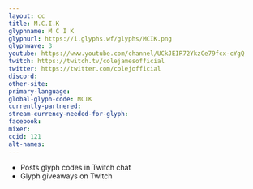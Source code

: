 ```yaml
---
layout: cc
title: M.C.I.K
glyphname: M C I K
glyphurl: https://i.glyphs.wf/glyphs/MCIK.png
glyphwave: 3
youtube: https://www.youtube.com/channel/UCkJEIR72YkzCe79fcx-cYgQ
twitch: https://twitch.tv/colejamesofficial
twitter: https://twitter.com/colejofficial
discord: 
other-site: 
primary-language: 
global-glyph-code: MCIK
currently-partnered: 
stream-currency-needed-for-glyph: 
facebook: 
mixer: 
ccid: 121
alt-names: 
---
```

* Posts glyph codes in Twitch chat
* Glyph giveaways on Twitch

